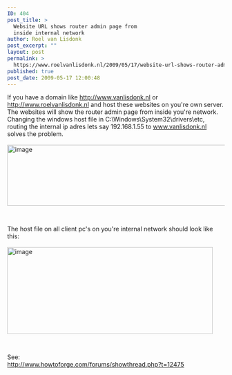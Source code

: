 ```yaml
---
ID: 404
post_title: >
  Website URL shows router admin page from
  inside internal network
author: Roel van Lisdonk
post_excerpt: ""
layout: post
permalink: >
  https://www.roelvanlisdonk.nl/2009/05/17/website-url-shows-router-admin-page-from-inside-internal-network-2/
published: true
post_date: 2009-05-17 12:00:48
---
```

<p>If you have a domain like <a href="http://www.vanlisdonk.nl">http://www.vanlisdonk.nl</a> or <a href="http://www.roelvanlisdonk.nl">http://www.roelvanlisdonk.nl</a> and host these websites on you're own server. The websites will show the router admin page from inside you're network.     <br />Changing the windows host file in C:\Windows\System32\drivers\etc, routing the internal ip adres lets say 192.168.1.55 to <a href="http://www.vanlisdonk.nl">www.vanlisdonk.nl</a> solves the problem.     <br />    <br /><a href="http://www.roelvanlisdonk.nl/wp-content/uploads/2009/05/image2.png"><img style="border-right-width: 0px; border-top-width: 0px; border-bottom-width: 0px; border-left-width: 0px" border="0" alt="image" src="http://www.roelvanlisdonk.nl/wp-content/uploads/2009/05/image-thumb2.png" width="915" height="141" /></a> </p>  <p>&#160;</p>  <p>The host file on all client pc's on you're internal network should look like this:    <br />    <br /><a href="http://www.roelvanlisdonk.nl/wp-content/uploads/2009/05/image3.png"><img style="border-right-width: 0px; border-top-width: 0px; border-bottom-width: 0px; border-left-width: 0px" border="0" alt="image" src="http://www.roelvanlisdonk.nl/wp-content/uploads/2009/05/image-thumb3.png" width="476" height="201" /></a> </p>  <p>&#160;</p>  <p>See:    <br /><a title="http://www.howtoforge.com/forums/showthread.php?t=12475" href="http://www.howtoforge.com/forums/showthread.php?t=12475">http://www.howtoforge.com/forums/showthread.php?t=12475</a></p>